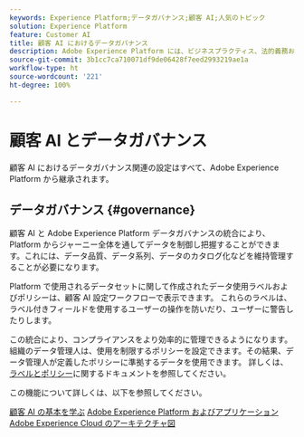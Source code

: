 ```yaml
---
keywords: Experience Platform;データガバナンス;顧客 AI;人気のトピック
solution: Experience Platform
feature: Customer AI
title: 顧客 AI におけるデータガバナンス
description: Adobe Experience Platform には、ビジネスプラクティス、法的義務および開発プロセスに準拠するために、収集されたエクスペリエンスデータを確信を持って制御できるサービスやツールがいくつか用意されています。
source-git-commit: 3b1cc7ca710071df9de06428f7eed2993219ae1a
workflow-type: ht
source-wordcount: '221'
ht-degree: 100%

---
```


# 顧客 AI とデータガバナンス

顧客 AI におけるデータガバナンス関連の設定はすべて、Adobe Experience Platform から継承されます。

## データガバナンス {#governance}

顧客 AI と Adobe Experience Platform データガバナンスの統合により、Platform からジャーニー全体を通してデータを制御し把握することができます。これには、データ品質、データ系列、データのカタログ化などを維持管理することが必要になります。

Platform で使用されるデータセットに関して作成されたデータ使用ラベルおよびポリシーは、顧客 AI 設定ワークフローで表示できます。 これらのラベルは、ラベル付きフィールドを使用するユーザーの操作を防いだり、ユーザーに警告したりします。

この統合により、コンプライアンスをより効率的に管理できるようになります。組織のデータ管理人は、使用を制限するポリシーを設定できます。その結果、データ管理人が定義したポリシーに準拠するデータを使用できます。 詳しくは、[ラベルとポリシー](https://experienceleague.adobe.com/docs/analytics-platform/using/cja-dataviews/data-governance.html?lang=ja)に関するドキュメントを参照してください。

この機能について詳しくは、以下を参照してください。

[顧客 AI の基本を学ぶ](../../customer-ai/getting-started.md)
[Adobe Experience Platform およびアプリケーション](https://experienceleague.adobe.com/docs/blueprints-learn/architecture/architecture-overview/platform-applications.html?lang=ja)
[Adobe Experience Cloud のアーキテクチャ図](https://experienceleague.adobe.com/docs/blueprints-learn/architecture/architecture-overview/experience-cloud.html?lang=ja)

